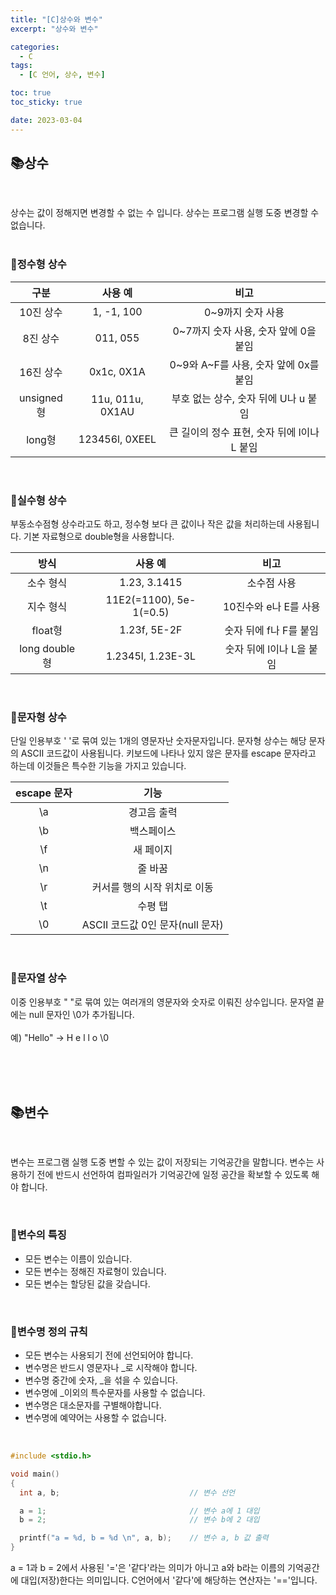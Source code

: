 ```yaml
---
title: "[C]상수와 변수"
excerpt: "상수와 변수"

categories:
  - C
tags:
  - [C 언어, 상수, 변수]

toc: true
toc_sticky: true

date: 2023-03-04
---
```


## 📚상수
<br>

상수는 값이 정해지면 변경할 수 없는 수 입니다. 상수는 프로그램 실행 도중 변경할 수 없습니다.
<br><br>

### 📄정수형 상수
| 구분 | 사용 예 | 비고 |
| :---: | :---: | :---: |
| 10진 상수  | 1, -1, 100       | 0~9까지 숫자 사용                           |
| 8진 상수   | 011, 055         | 0~7까지 숫자 사용, 숫자 앞에 0을 붙임       |
| 16진 상수  | 0x1c, 0X1A       | 0~9와 A~F를 사용, 숫자 앞에 0x를 붙임       |
| unsigned형 | 11u, 011u, 0X1AU | 부호 없는 상수, 숫자 뒤에 U나 u 붙임        |
| long형     | 123456l, 0XEEL   | 큰 길이의 정수 표현, 숫자 뒤에 l이나 L 붙임 |

<br>

### 📄실수형 상수
부동소수점형 상수라고도 하고, 정수형 보다 큰 값이나 작은 값을 처리하는데 사용됩니다. 기본 자료형으로 double형을 사용합니다.
<br>

  | 방식 | 사용 예 | 비고 |
  | :---: | :---: | :---: |
  | 소수 형식      | 1.23, 3.1415            | 소수점 사용              |
  | 지수 형식      | 11E2(=1100), 5e-1(=0.5) | 10진수와 e나 E를 사용    |
  | float형        | 1.23f, 5E-2F            | 숫자 뒤에 f나 F를 붙임   |
  | long double형  | 1.2345l, 1.23E-3L       | 숫자 뒤에 l이나 L을 붙임 |

<br>

### 📄문자형 상수
단일 인용부호 ' '로 묶여 있는 1개의 영문자난 숫자문자입니다. 문자형 상수는 해당 문자의 ASCII 코드값이 사용됩니다. 키보드에 나타나 있지 않은 문자를 escape 문자라고 하는데 이것들은 특수한 기능을 가지고 있습니다.
<br>

| escape 문자 | 기능 |
| :---: | :---: |
| \a | 경고음 출력                      |
| \b | 백스페이스                       |
| \f | 새 페이지                        |
| \n | 줄 바꿈                          |
| \r | 커서를 행의 시작 위치로 이동     |
| \t | 수평 탭                          |
| \0 | ASCII 코드값 0인 문자(null 문자) |

<br>

### 📄문자열 상수
이중 인용부호 " "로 묶여 있는 여러개의 영문자와 숫자로 이뤄진 상수입니다. 문자열 끝에는 null 문자인 \0가 추가됩니다.
<br><br>
예) "Hello" -> H e l l o \0

<br><br><br>

## 📚변수
<br>

변수는 프로그램 실행 도중 변할 수 있는 값이 저장되는 기억공간을 말합니다. 변수는 사용하기 전에 반드시 선언하여 컴파일러가 기억공간에 일정 공간을 확보할 수 있도록 해야 합니다.

<br>

### 📄변수의 특징
* 모든 변수는 이름이 있습니다.
* 모든 변수는 정해진 자료형이 있습니다.
* 모든 변수는 할당된 값을 갖습니다.

<br>

### 📄변수명 정의 규칙
- 모든 변수는 사용되기 전에 선언되어야 합니다.
- 변수명은 반드시 영문자나 _로 시작해야 합니다.
- 변수명 중간에 숫자, _을 섞을 수 있습니다.
- 변수명에 _이외의 특수문자를 사용할 수 없습니다.
- 변수명은 대소문자를 구별해야합니다.
- 변수명에 예약어는 사용할 수 없습니다.

<br>

```c
#include <stdio.h>

void main()
{
  int a, b;                             // 변수 선언

  a = 1;                                // 변수 a에 1 대입
  b = 2;                                // 변수 b에 2 대입

  printf("a = %d, b = %d \n", a, b);    // 변수 a, b 값 출력
}
```

a = 1과 b = 2에서 사용된 '='은 '같다'라는 의미가 아니고 a와 b라는 이름의 기억공간에 대입(저장)한다는 의미입니다. C언어에서 '같다'에 해당하는 연산자는 '=='입니다.

<br>
